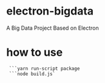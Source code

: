 # electron-bigdata
A Big Data Project Based on Electron
# how to use
```yarn start  
 ```yarn run-script package  
 ```node build.js`

